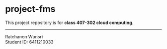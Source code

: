 # project-fms
This project repository is for **class 407-302 cloud computing**.

---
Ratchanon Wunsri \
Student ID: 6411210033
